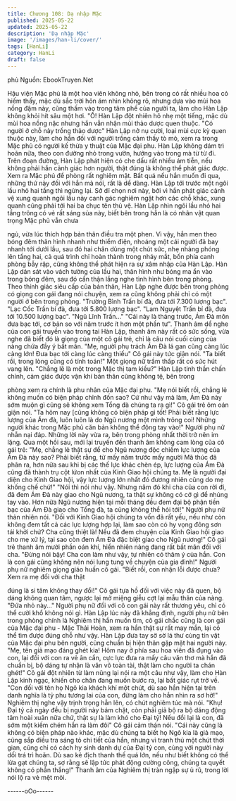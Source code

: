 ```yaml
---
title: Chương 108: Dạ nhập Mặc
published: 2025-05-22
updated: 2025-05-22
description: 'Dạ nhập Mặc'
image: '/images/han-li/cover/'
tags: [HanLi]
category: HanLi
draft: false
---
```


phủ
Nguồn: EbookTruyen.Net

Hậu viện Mặc phủ là một hoa viên không nhỏ, bên trong có rất
nhiều hoa cỏ hiếm thấy, mặc dù sắc trời hôn ám nhìn không rõ,
nhưng dựa vào mùi hoa nồng đậm này, cũng thấm vào trong tâm
phế của người ta, làm cho Hàn Lập không khỏi hít sâu một hơi.
"Ồ! Hàn Lập đột nhiên hô nhẹ một tiếng, mặc dù mùi hoa nồng
nặc nhưng hắn vẫn nhận mùi thảo dược quen thuộc.
"Có người ở chỗ này trồng thảo dược" Hàn Lập nở nụ cười, loại
mùi cực kỳ quen thuộc này, làm cho hắn đối với người trồng cảm
thấy tò mò, xem ra trong Mặc phủ có người kế thừa y thuật của
Mặc đại phu.
Hàn Lập không dám trì hoãn nữa, theo con đường nhỏ trong
vườn, hướng vào trong mà từ từ đi.
Trên đoạn đường, Hàn Lập phát hiện có che dấu rất nhiều ám
tiễn, nếu không phải hắn cảnh giác hơn người, thật đúng là không
thể phát giác được. Xem ra Mặc phủ đề phòng rất nghiêm mật.
Bất quá nếu hắn muốn đi qua, những thứ này đối với hắn mà nói,
rất là dể dàng.
Hàn Lập tới trước một ngôi lầu nhỏ hai tầng thì ngừng lại.
Sở dĩ chọn nơi này, bởi vì hắn phát giác cảnh vệ xung quanh ngôi
lầu này canh gác nghiêm ngặt hơn các chỗ khác, xung quanh
cũng phải tới hai ba chục tên thủ vệ.
Hàn Lập nhìn ngôi lầu nhỏ hai tầng trông có vẻ rất sáng sủa này,
biết bên trong hẳn là có nhân vật quan trọng Mặc phủ vẫn chưa

ngủ, vừa lúc thích hợp bản thân điều tra một phen.
Vì vậy, hắn men theo bóng đêm thân hình nhanh như thiểm điện,
nhoáng một cái người đã bay nhanh tới dưới lầu, sau đó hai chân
dùng một chút sức, nhẹ nhàng phóng lên tầng hai, cả quá trình
chỉ hoàn thành trong nháy mắt, bốn phía canh phòng bẫy rập,
cũng không thể phát hiện ra sự xâm nhập của Hàn Lập.
Hàn Lập dán sát vào vách tường của lầu hai, thân hình như bóng
ma ẩn vào trong bóng đêm, sau đó cẩn thận lắng nghe tình hình
bên trong phòng.
Theo thính giác siêu cấp của bản thân, Hàn Lập nghe được bên
trong phòng có giọng con gái đang nói chuyện, xem ra cũng
không phải chỉ có một người ở bên trong phòng.
"Trường Bình Trấn bí đà, đưa tới 7.300 lượng bạc".
"Lạc Cốc Trấn bí đà, đưa tới 5.800 lượng bạc".
"Lam Nguyệt Trấn bí đà, đưa tới 10.500 lượng bạc".
"Ngũ Lĩnh Trấn…"
"Cái này là tháng trước, Ám Đà môn đưa bạc tới, cơ bản so với
năm trước ít hơn một phần tư".
Thanh âm dể nghe của con gái truyền vào trong tai Hàn Lập,
thanh âm này rất có sức sống, vừa nghe đã biết đó là giọng của
một cô gái trẻ, chỉ là câu nói cuối cùng của nàng chứa đầy ý bất
mãn.
"Mẹ, người phụ trách Ám Đà lá gan cũng càng lúc càng lớn! Đưa
bạc tới càng lúc càng thiếu" Cô gái này tức giận nói.
"Ta biết rồi, trong lòng cũng có tính toán!" Một giọng nữ trầm thấp
rất có sức hút vang lên.
"Chẳng lẽ là một trong Mặc thị tam kiều?" Hàn Lập tinh thần chấn
chỉnh, cảm giác được vận khí bản thân cũng không tệ, bên trong

phòng xem ra chính là phu nhân của Mặc đại phu.
"Mẹ nói biết rồi, chẳng lẻ không muốn có biện pháp chỉnh đốn
sao? Cứ như vậy mà làm, Ám Đà này sớm muộn gì cũng sẽ
không xem Tổng đà chúng ta ra gì!" Cô gái trẻ ôm oán giận nói.
"Ta hôm nay [cũng không có biện pháp gì tốt! Phải biết rằng lực
lượng của Ám đà, luôn luôn là do Ngũ nương một mình trông coi!
Những người khác trong Mặc phủ căn bản không thể động tay
vào!" Người phụ nữ nhẫn nại đáp.
Những lời này vừa ra, bên trong phòng nhất thời trở nên im lặng.
Qua một hồi sau, mới lại truyền đến thanh âm không cam lòng
của cô gái trẻ: "Mẹ, chẳng lẻ thật sự để cho Ngũ nương độc
chiếm lực lượng của Ám Đà này sao? Phải biết rằng, từ mấy năm
trước mấy người Mã thúc đã phân ra, hơn nữa sau khi bị các thế
lực khác chèn ép, lực lượng của Ám Đà cũng đã thành trụ cột
lứon nhất của Kinh Giao hội chúng ta. Mẹ là người đại diện cho
Kinh Giao hội, vậy lực lượng lớn nhất đó đương nhiên cũng do
mẹ khống chế chứ!"
"Nói thì nói như vậy. Nhưng năm đó khi cha của con rời đi, đã
đem Ám Đà này giao cho Ngũ nương, ta thật sự không có cớ gì
để nhúng tay vào. Hơn nữa Ngũ nương hiện tại mỗi tháng đều
đem đại bộ phận tiền bạc của Ám Đà giao cho Tổng đà, ta cũng
không thể hỏi tới!" Người phụ nữ thản nhiên nói.
"Đối với Kinh Giao hội chúng ta vốn đã rất yếu, nếu như còn
không đem tất cả các lực lượng hợp lại, làm sao còn có hy vọng
đông sơn tái khởi chứ? Cha cũng thiệt là! Nếu đã đem chuyện
của Kinh Giao hội giao cho mẹ xử lý, tại sao còn đem Ám Đà đặc
biệt giao cho Ngũ nương!" Cô gái trẻ thanh âm mười phần oán
khí, hiển nhiên nàng đang rất bất mãn đối với cha.
"Đừng nói bậy! Cha con làm như vậy, tự nhiên có thâm ý của hắn.
Con là con gái cũng không nên nói lung tung về chuyện của gia
đình!" Người phụ nữ nghiêm giọng giáo huấn cô gái.
"Biết rồi, con nhận lỗi được chưa? Xem ra mẹ đối với cha thật

đúng là si tâm không thay đổi!" Cô gái tựa hồ đối với việc này đã
quen, bộ dáng không quan tâm, ngược lại mở miệng giễu cợt lại
mẫu thân của nàng.
"Đứa nhỏ này…" Người phụ nữ đối với cô con gái này rất thương
yêu, chỉ có thể cười khổ không nói gì.
Hàn Lập lúc này đã khẳng định, người phụ nữ bên trong phòng
chính là Nghiêm thị hắn muốn tìm, cô gái chắc cũng là con gái
của Mặc đại phu - Mặc Thải Hoàn, xem ra hắn thật sự rất may
mắn, lại có thể tìm được đúng chỗ như vậy.
Hàn Lập đưa tay sờ sờ lá thư cùng tín vật của Mặc đại phu bên
người, cũng chuẩn bị hiện thân gặp mặt hai người này.
"Mẹ, tên giả mạo đáng ghét kia! Hôm nay ở phía sau hoa viên đã
đụng vào con, lại đối với con ra vẻ ân cần, cực lực đưa ra mấy
câu văn thơ mà hắn đã chuẩn bị, bộ dáng tự nhận là văn võ toàn
tài, thật làm cho người ta chán ghét!" Cô gái đột nhiên từ làm
nũng lại nói ra một câu như vậy, làm cho Hàn Lập kinh ngạc,
khiến cho chân đang muốn bước ra, lại bất giác rụt trở về.
"Con đối với tên họ Ngô kia khách khí một chút, dù sao hắn hiện
tại trên danh nghĩa là tỷ phu tương lai của con, đừng làm cho hắn
nhìn ra sơ hở!" Nghiêm thị nghe vậy trịnh trọng hẳn lên, có chút
nghiêm túc mà nói.
"Khụ! Đại tỷ cả ngày đều bị người này bám chặt, còn phải giả bộ
ra bộ dáng động tâm hoài xuân nữa chứ, thật sự là làm khó cho
Đại tỷ! Nếu đổi lại là con, đã sớm một kiếm chém hắn ra làm đôi"
Cô gái cảm thán nói.
"Cái này cũng là không có biện pháp nào khác, mặc dù chúng ta
biết họ Ngô kia là giả mạo, cũng sắp điều tra sáng tỏ chi tiết của
hắn, nhưng vì tranh thủ một chút thời gian, cũng chỉ có cách hy
sinh danh dự của Đại tỷ con, cùng với người này dối trá trì hoãn.
Dù sao kẻ địch thanh thế quá lớn, nếu như biết không có thể lừa
gạt chúng ta, sợ rằng sẽ lập tức phát động cường công, chúng ta
quyết không có phần thắng!" Thanh âm của Nghiêm thị tràn ngập
sự ủ rũ, trong lời nói lộ ra vẻ mệt mỏi.

------oOo------
